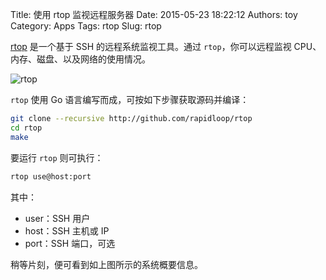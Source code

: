 Title: 使用 rtop 监视远程服务器
Date: 2015-05-23 18:22:12
Authors: toy
Category: Apps
Tags: rtop
Slug: rtop

[rtop][r] 是一个基于 SSH 的远程系统监视工具。通过 `rtop`，你可以远程监视
CPU、内存、磁盘、以及网络的使用情况。

<!-- PELICAN_END_SUMMARY -->

![rtop](/images/2015/05/rtop.png)

`rtop` 使用 Go 语言编写而成，可按如下步骤获取源码并编译：

```bash
git clone --recursive http://github.com/rapidloop/rtop
cd rtop
make
```

要运行 `rtop` 则可执行：

```bash
rtop use@host:port
```

其中：

- user：SSH 用户
- host：SSH 主机或 IP
- port：SSH 端口，可选

稍等片刻，便可看到如上图所示的系统概要信息。

[r]: http://www.rtop-monitor.org/
